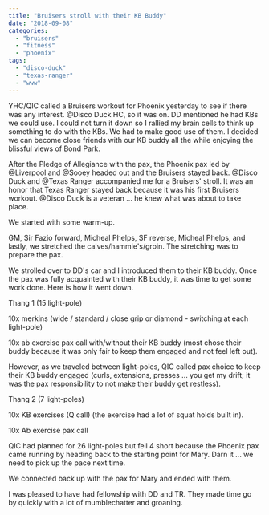 ```yaml
---
title: "Bruisers stroll with their KB Buddy"
date: "2018-09-08"
categories: 
  - "bruisers"
  - "fitness"
  - "phoenix"
tags: 
  - "disco-duck"
  - "texas-ranger"
  - "www"
---
```


YHC/QIC called a Bruisers workout for Phoenix yesterday to see if there was any interest. @Disco Duck HC, so it was on. DD mentioned he had KBs we could use. I could not turn it down so I rallied my brain cells to think up something to do with the KBs. We had to make good use of them. I decided we can become close friends with our KB buddy all the while enjoying the blissful views of Bond Park.

After the Pledge of Allegiance with the pax, the Phoenix pax led by @Liverpool and @Sooey headed out and the Bruisers stayed back. @Disco Duck and @Texas Ranger accompanied me for a Bruisers' stroll. It was an honor that Texas Ranger stayed back because it was his first Bruisers workout. @Disco Duck is a veteran ... he knew what was about to take place.

We started with some warm-up.

GM, Sir Fazio forward, Micheal Phelps, SF reverse, Micheal Phelps, and lastly, we stretched the calves/hammie's/groin. The stretching was to prepare the pax.

We strolled over to DD's car and I introduced them to their KB buddy. Once the pax was fully acquainted with their KB buddy, it was time to get some work done. Here is how it went down.

Thang 1 (15 light-pole)

10x merkins (wide / standard / close grip or diamond - switching at each light-pole)

10x ab exercise pax call with/without their KB buddy (most chose their buddy because it was only fair to keep them engaged and not feel left out).

However, as we traveled between light-poles, QIC called pax choice to keep their KB buddy engaged (curls, extensions, presses ... you get my drift; it was the pax responsibility to not make their buddy get restless).

Thang 2 (7 light-poles)

10x KB exercises (Q call) (the exercise had a lot of squat holds built in).

10x Ab exercise pax call

QIC had planned for 26 light-poles but fell 4 short because the Phoenix pax came running by heading back to the starting point for Mary. Darn it ... we need to pick up the pace next time.

We connected back up with the pax for Mary and ended with them.

I was pleased to have had fellowship with DD and TR. They made time go by quickly with a lot of mumblechatter and groaning.
